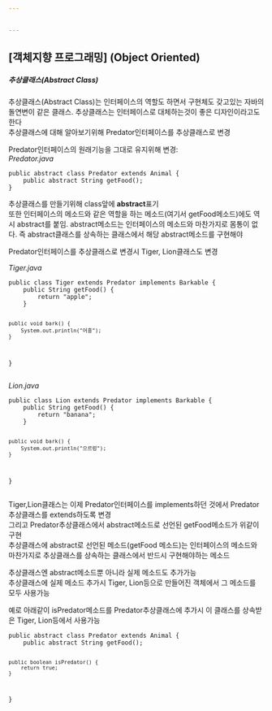 ```yaml
---


---
```


<h2 id="객체지향-프로그래밍-object-oriented">[객체지향 프로그래밍] (Object Oriented)</h2>
<h5 id="추상클래스abstract-class">추상클래스(Abstract Class)</h5>
<p>추상클래스(Abstract Class)는 인터페이스의 역할도 하면서 구현체도 갖고있는 자바의 돌연변이 같은 클래스. 추상클래스는 인터페이스로 대체하는것이 좋은 디자인이라고도 한다<br>
추상클래스에 대해 알아보기위해 Predator인터페이스를 추상클래스로 변경</p>
<p>Predator인터페이스의 원래기능을 그대로 유지위해 변경:<br>
<em>Predator.java</em></p>
<pre><code>public abstract class Predator extends Animal {
    public abstract String getFood();
}
</code></pre>
<p>추상클래스를 만들기위해 class앞에  <strong>abstract</strong>표기<br>
또한 인터페이스의 메소드와 같은 역할을 하는 메소드(여기서 getFood메소드)에도 역시 abstract를 붙임. abstract메소드는 인터페이스의 메소드와 마찬가지로 몸통이 없다. 즉 abstract클래스를 상속하는 클래스에서 해당 abstract메소드를 구현해야</p>
<p>Predator인터페이스를 추상클래스로 변경시 Tiger, Lion클래스도 변경</p>
<p><em>Tiger.java</em></p>
<pre><code>public class Tiger extends Predator implements Barkable {
    public String getFood() {
        return "apple";
    }

    public void bark() {
        System.out.println("어흥");
    }
}
</code></pre>
<p><em>Lion.java</em></p>
<pre><code>public class Lion extends Predator implements Barkable {
    public String getFood() {
        return "banana";
    }

    public void bark() {
        System.out.println("으르렁");
    }
}
</code></pre>
<p>Tiger,Lion클래스는 이제 Predator인터페이스를 implements하던 것에서 Predator추상클래스를 extends하도록 변경<br>
그리고 Predator추상클래스에서 abstract메소드로 선언된 getFood메소드가 위같이 구현<br>
추상클래스에 abstract로 선언된 메소드(getFood 메소드)는 인터페이스의 메소드와 마찬가지로 추상클래스를 상속하는 클래스에서 반드시 구현해야하는 메소드</p>
<p>추상클래스엔 abstract메소드뿐 아니라 실제 메소드도 추가가능<br>
추상클래스에 실제 메소드 추가시 Tiger, Lion등으로 만들어진 객체에서 그 메소드를 모두 사용가능</p>
<p>예로 아래같이 isPredator메소드를 Predator추상클래스에 추가시 이 클래스를 상속받은 Tiger, Lion등에서 사용가능</p>
<pre><code>public abstract class Predator extends Animal {
    public abstract String getFood();

    public boolean isPredator() {
        return true;
    }
}
</code></pre>

